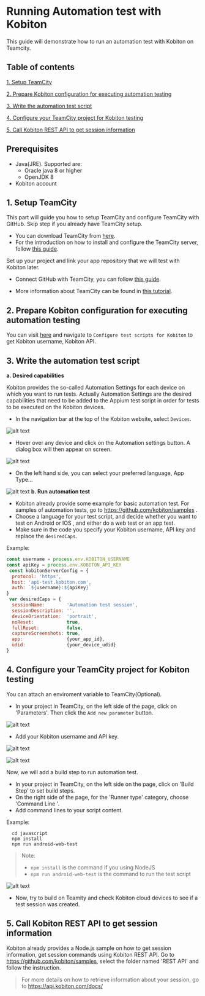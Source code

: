# Running Automation test with Kobiton
This guide will demonstrate how to run an automation test with Kobiton on Teamcity.
## Table of contents
[1. Setup TeamCity](#1-setup-teamcity)

[2. Prepare Kobiton configuration for executing automation testing](#2-prepare-kobiton-configuration-for-executing-automation-testing)

[3. Write the automation test script](#3-write-the-automation-test-script)

[4. Configure your TeamCity project for Kobiton testing](#4-configure-your-teamcity-project-for-kobiton-testing)

[5. Call Kobiton REST API to get session information](#5-call-kobiton-rest-api-to-get-session-information)
## Prerequisites 
- Java(JRE). Supported are:
  + Oracle java 8 or higher
  + OpenJDK 8
- Kobiton account
## 1. Setup TeamCity
This part will guide you how to setup TeamCity and configure TeamCity with GitHub. Skip step if you already have TeamCity setup.
 + You can download TeamCity from [here](https://www.jetbrains.com/teamcity/download/).  
 + For the introduction on how to install and configure the TeamCity server, follow [this guide](https://confluence.jetbrains.com/display/TCD18/Installing+and+Configuring+the+TeamCity+Server).

Set up your project and link your app repository that we will test with Kobiton later.
+ Connect GitHub with TeamCity, you can follow [this guide](https://confluence.jetbrains.com/display/TCD10/Integrating+TeamCity+with+VCS+Hosting+Services).
 
+ More information about TeamCity can be found in [this tutorial](https://confluence.jetbrains.com/display/TCD10/TeamCity+Documentation).

## 2. Prepare Kobiton configuration for executing automation testing 
You can visit [here](https://kobiton.com/blog/automation-web-appium-kobiton-nodejs/) and navigate to `Configure test scripts for Kobiton` to get Kobiton username, Kobiton API.
## 3. Write the automation test script
**a. Desired capabilities**

 Kobiton provides the so-called Automation Settings for each device on which you want to run tests. Actually Automation Settings are the desired capabilities that need to be added to the Appium test script in order for tests to be executed on the Kobiton devices.
+ In the navigation bar at the top of the Kobiton website, select `Devices`.
 
 ![alt text](./assets/devices.png )
 
 + Hover over any device and click on the Automation settings button. A dialog box will then appear on screen.
 
 ![alt text](./assets/click_auto.png )
 
 + On the left hand side, you can select your preferred language, App Type...
 
 ![alt text](./assets/automation.png ) 
 **b. Run automation test**
+ Kobiton already provide some example for basic automation test. For samples of automation tests, go to https://github.com/kobiton/samples .
+ Choose a language for your test script, and decide whether you want to test on Android or IOS , and either do a web test or an app test. 
+ Make sure in the code you specify your Kobiton username, API key and replace the `desiredCaps`.

Example:

```javascript
const username = process.env.KOBITON_USERNAME
const apiKey = process.env.KOBITON_API_KEY
 const kobitonServerConfig = {
  protocol: 'https',
  host: 'api-test.kobiton.com',
  auth: `${username}:${apiKey}`
}
 var desiredCaps = {
  sessionName:        'Automation test session',
  sessionDescription: '', 
  deviceOrientation:  'portrait',  
  noReset:            true,
  fullReset:          false, 
  captureScreenshots: true,
  app:                {your_app_id}, 
  udid:               {your_device_udid}
}
```

## 4. Configure your TeamCity project for Kobiton testing
You can attach an enviroment variable to TeamCity(Optional).
+ In your project in TeamCity, on the left side of the page, click on 'Parameters'. Then click the `Add new parameter` button. 

![alt text](./assets/param.png )

+ Add your Kobiton username and API key.

![alt text](./assets/param_name.png )

![alt text](./assets/param_key.png )

Now, we will add a build step to run automation test.
+ In your project in TeamCity, on the left side on the page, click on 'Build Step' to set build steps.
+ On the right side of the page,  for the 'Runner type' category, choose 'Command Line '.
+ Add command lines to your script content.

Example: 
```
  cd javascript
  npm install
  npm run android-web-test
```
> Note:
> + `npm install` is the command if you using NodeJS 
> + `npm run android-web-test` is the command to run the test script

![alt text](./assets/cmd.png )
+ Now, try to build on Teamity and check Kobiton cloud devices to see if a test session was created.

## 5. Call Kobiton REST API to get session information

Kobiton already provides a Node.js sample on how to get session information, get session commands using Kobiton REST API. Go to https://github.com/kobiton/samples, select the folder named 'REST API' and follow the instruction.

> For more details on how to retrieve information about your session, go to https://api.kobiton.com/docs/